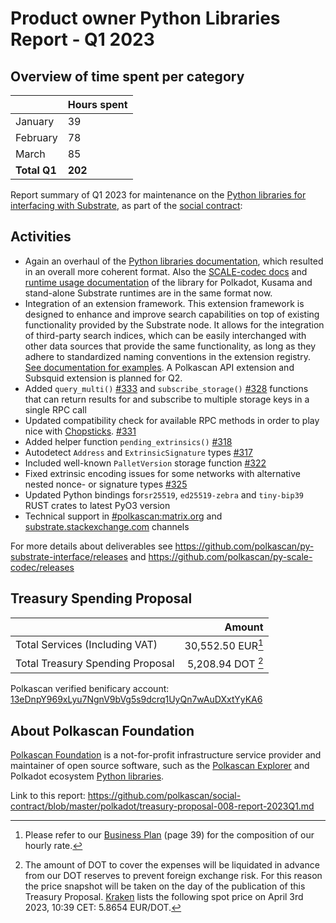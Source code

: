 # Product owner Python Libraries Report - Q1 2023

## Overview of time spent per category

|            | Hours spent  |
|--------------------|-----|
| January     | 39  |
| February  | 78  |
| March |  85 |
| **Total Q1**|  **202**  |


Report summary of Q1 2023 for maintenance on the [Python libraries for interfacing with Substrate](https://github.com/orgs/polkascan/repositories?q=py-&type=all&language=&sort=stargazers), as part of the [social contract](https://github.com/polkascan/social-contract/blob/library-maintenance/polkadot/social-contract-002.md):

## Activities

* Again an overhaul of the [Python libraries documentation](https://polkascan.github.io/py-substrate-interface/), which resulted in an overall more coherent format. Also the [SCALE-codec docs](https://polkascan.github.io/py-scale-codec/) and [runtime usage documentation](https://polkascan.github.io/py-substrate-metadata-docs/) of the library for Polkadot, Kusama and stand-alone Substrate runtimes are in the same format now. 
* Integration of an extension framework. This extension framework is designed to enhance and improve search capabilities on top of existing functionality provided by the Substrate node. It allows for the integration of third-party search indices, which can be easily interchanged with other data sources that provide the same functionality, as long as they adhere to standardized naming conventions in the extension registry. [See documentation for examples](https://polkascan.github.io/py-substrate-interface/usage/extensions/). A Polkascan API extension and Subsquid extension is planned for Q2.  
* Added `query_multi()` [#333](https://github.com/polkascan/py-substrate-interface/pull/333) and `subscribe_storage()` [#328](https://github.com/polkascan/py-substrate-interface/pull/328) functions that can return results for and subscribe to multiple storage keys in a single RPC call 
* Updated compatibility check for available RPC methods in order to play nice with [Chopsticks](https://docs.moonbeam.network/builders/build/substrate-api/chopsticks/). [#331](https://github.com/polkascan/py-substrate-interface/pull/331)
* Added helper function `pending_extrinsics()` [#318](https://github.com/polkascan/py-substrate-interface/pull/318)
* Autodetect `Address` and `ExtrinsicSignature` types [#317](https://github.com/polkascan/py-substrate-interface/pull/317)
* Included well-known `PalletVersion` storage function [#322](https://github.com/polkascan/py-substrate-interface/pull/322)
* Fixed extrinsic encoding issues for some networks with alternative nested nonce- or signature types [#325](https://github.com/polkascan/py-substrate-interface/pull/325)
* Updated Python bindings for`sr25519`, `ed25519-zebra` and `tiny-bip39` RUST crates to latest PyO3 version
* Technical support in [#polkascan:matrix.org](https://matrix.to/#/#polkascan:matrix.org) and [substrate.stackexchange.com](https://substrate.stackexchange.com/questions/tagged/python) channels


For more details about deliverables see https://github.com/polkascan/py-substrate-interface/releases and https://github.com/polkascan/py-scale-codec/releases

## Treasury Spending Proposal


|                                  |                     Amount |
|:-------------------------------- | --------------------------:|
| Total Services (Including VAT)   |           30,552.50 EUR[^1] |
| Total Treasury Spending Proposal |          5,208.94 DOT [^2] |

Polkascan verified benificary account: [13eDnpY969xLyu7NgnV9bVg5s9dcrq1UyQn7wAuDXxtYyKA6](https://explorer-dev.polkascan.io/polkadot/account/13eDnpY969xLyu7NgnV9bVg5s9dcrq1UyQn7wAuDXxtYyKA6)

## About Polkascan Foundation

[Polkascan Foundation](https://polkascan.org/) is a not-for-profit infrastructure service provider and maintainer of open source software, such as the [Polkascan Explorer](https://explorer.polkascan.io/) and Polkadot ecosystem [Python libraries](https://github.com/polkascan/social-contract/blob/master/polkadot/social-contract-002.md).

[^1]: Please refer to our [Business Plan](https://polkascan.org/wp-content/uploads/2022/03/Business-Plan-Polkascan-Foundation-v20220218.1030.pdf) (page 39) for the composition of our hourly rate.

[^2]: The amount of DOT to cover the expenses will be liquidated in advance from our DOT reserves to prevent foreign exchange risk. For this reason the price snapshot will be taken on the day of the publication of this Treasury Proposal. [Kraken](https://trade.kraken.com/charts/KRAKEN:DOT-EUR) lists the following spot price on April 3rd 2023, 10:39 CET: 5.8654 EUR/DOT.

Link to this report: https://github.com/polkascan/social-contract/blob/master/polkadot/treasury-proposal-008-report-2023Q1.md
